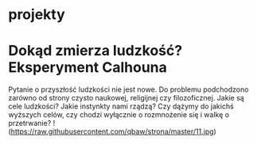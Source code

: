 # projekty

# Dokąd zmierza ludzkość? Eksperyment Calhouna
  
Pytanie o przyszłość ludzkości nie jest nowe. Do problemu podchodzono zarówno od strony czysto naukowej, religijnej czy filozoficznej. Jakie są cele ludzkości? Jakie instynkty nami rządzą? Czy dążymy do jakichś wyższych celów, czy chodzi wyłącznie o rozmnożenie się i walkę o przetrwanie?
!(https://raw.githubusercontent.com/qbaw/strona/master/11.jpg)
